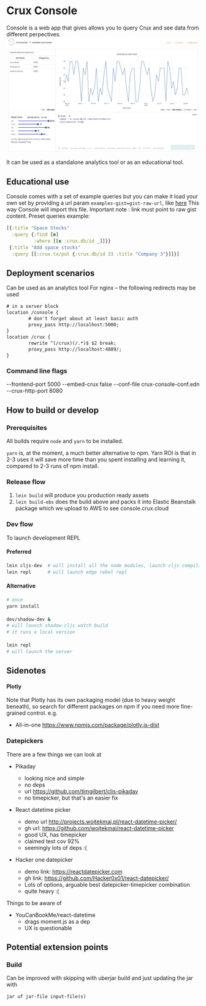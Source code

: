 # Crux Console

Console is a web app that gives allows you to query Crux and see data from different perpectives.
![Screenshot of Crux Console](./resources/screenshot-1.png)

It can be used as a standalone analytics tool or as an educational tool.

## Educational use
Console comes with a set of example queries but you can make it load your own
set by providing a url param `examples-gist=gist-raw-url`, like
[here](http://console.crux.cloud/console?examples-gist=https://gist.githubusercontent.com/spacegangster/b68f72e3c81524a71af1f3033ea7507e/raw/5fb55fe8e766245a3338f6e5c508ffbbe824900f/examples.edn)
This way Console will import this file.
Important note : link must point to raw gist content.
Preset queries example:
```clojure
[{:title "Space Stocks"
  :query {:find [e]
          :where [[e :crux.db/id _]]}}
 {:title "Add space stocks"
  :query [[:crux.tx/put {:crux.db/id 33 :title "Company 3"}]]}]
```

## Deployment scenarios
Can be used as an analytics tool
For nginx – the following redirects may be used

```
# in a server block
location /console {                                                                                                                                            
        # don't forget about at least basic auth
        proxy_pass http://localhost:5000;                                                                                                                      
}                                                                                                                                                              
location /crux {                                                                                                                                               
        rewrite ^(/crux)(/.*)$ $2 break;                                                                                                                       
        proxy_pass http://localhost:4889/;
}
```

### Command line flags
--frontend-port  5000
--embed-crux     false
--conf-file      crux-console-conf.edn
--crux-http-port 8080


## How to build or develop

### Prerequisites

All builds require `node` and `yarn` to be installed.

`yarn` is, at the moment, a much better alternative to npm.
Yarn ROI is that in 2-3 uses it will save more time than you spent
installing and learning it, compared to 2-3 runs of npm install.


### Release flow
1. `lein build` will produce you production ready assets
2. `lein build-ebs` does the build above and packs it into
    Elastic Beanstalk package which we upload to AWS to see console.crux.cloud


### Dev flow
To launch development REPL

#### Preferred
```sh
lein cljs-dev  # will install all the node modules, launch cljs compiling guard with code hotswapping
lein repl      # will launch edge rebel repl
```


#### Alternative
```sh
# once
yarn install

dev/shadow-dev &
# will launch shadow-cljs watch build
# it runs a local version

lein repl 
# will launch the server
```



## Sidenotes

#### Plotly
Note that Plotly has its own packaging model (due to heavy weight beneath),
so search for different packages on npm if you need more fine-grained control.
e.g.

- All-in-one https://www.npmjs.com/package/plotly.js-dist

### Datepickers
There are a few things we can look at
- Pikaday
  - looking nice and simple
  - no deps
  - url https://github.com/timgilbert/cljs-pikaday
  - no timepicker, but that's an easier fix

- React datetime picker  
  - demo url http://projects.wojtekmaj.pl/react-datetime-picker/
  - gh url: https://github.com/wojtekmaj/react-datetime-picker
  - good UX, has timepicker
  - claimed test cov 92%
  - seemingly lots of deps :(
  
- Hacker one datepicker
  - demo link: https://reactdatepicker.com
  - gh link: https://github.com/Hacker0x01/react-datepicker/
  - Lots of options, arguable best datepicker-timepicker combination
  - quite heavy :(

Things to be aware of
- YouCanBookMe/react-datetime
  - drags moment.js as a dep
  - UX is questionable

## Potential extension points

### Build
Can be improved with skipping with uberjar build and just updating the jar with

```
jar uf jar-file input-file(s)
```
